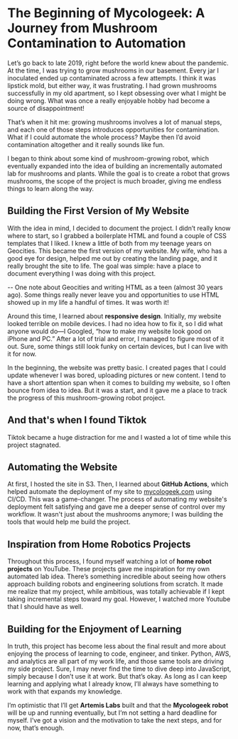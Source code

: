 # The Beginning of Mycologeek: A Journey from Mushroom Contamination to Automation

Let’s go back to late 2019, right before the world knew about the pandemic. At the time, I was trying to grow mushrooms in our basement. Every jar I inoculated ended up contaminated across a few attempts. I think it was lipstick mold, but either way, it was frustrating. I had grown mushrooms successfully in my old apartment, so I kept obsessing over what I might be doing wrong.  What was once a really enjoyable hobby had become a source of disappointment!

That’s when it hit me: growing mushrooms involves a lot of manual steps, and each one of those steps introduces opportunities for contamination. What if I could automate the whole process? Maybe then I’d avoid contamination altogether and it really sounds like fun. 

I began to think about some kind of mushroom-growing robot, which eventually expanded into the idea of building an incrementally automated lab for mushrooms and plants. While the goal is to create a robot that grows mushrooms, the scope of the project is much broader, giving me endless things to learn along the way.

## Building the First Version of My Website

With the idea in mind, I decided to document the project. I didn’t really know where to start, so I grabbed a boilerplate HTML and found a couple of CSS templates that I liked. I knew a little of both from my teenage years on Geocities.  This became the first version of my website. My wife, who has a good eye for design, helped me out by creating the landing page, and it really brought the site to life. The goal was simple: have a place to document everything I was doing with this project.

-- One note about Geocities and writing HTML as a teen (almost 30 years ago).  Some things really never leave you and opportunities to use HTML showed up in my life a handful of times.  It was worth it!

Around this time, I learned about **responsive design**. Initially, my website looked terrible on mobile devices. I had no idea how to fix it, so I did what anyone would do—I Googled, “how to make my website look good on iPhone and PC.” After a lot of trial and error, I managed to figure most of it out. Sure, some things still look funky on certain devices, but I can live with it for now.

In the beginning, the website was pretty basic. I created pages that I could update whenever I was bored, uploading pictures or new content. I tend to have a short attention span when it comes to building my website, so I often bounce from idea to idea. But it was a start, and it gave me a place to track the progress of this mushroom-growing robot project.

## And that's when I found Tiktok

Tiktok became a huge distraction for me and I wasted a lot of time while this project stagnated.

## Automating the Website

At first, I hosted the site in S3. Then, I learned about **GitHub Actions**, which helped automate the deployment of my site to [mycologeek.com](http://mycologeek.com) using CI/CD. This was a game-changer. The process of automating my website's deployment felt satisfying and gave me a deeper sense of control over my workflow. It wasn't just about the mushrooms anymore; I was building the tools that would help me build the project.

## Inspiration from Home Robotics Projects

Throughout this process, I found myself watching a lot of **home robot projects** on YouTube. These projects gave me inspiration for my own automated lab idea. There’s something incredible about seeing how others approach building robots and engineering solutions from scratch. It made me realize that my project, while ambitious, was totally achievable if I kept taking incremental steps toward my goal.  However, I watched more Youtube that I should have as well.

## Building for the Enjoyment of Learning

In truth, this project has become less about the final result and more about enjoying the process of learning to code, engineer, and tinker. Python, AWS, and analytics are all part of my work life, and those same tools are driving my side project. Sure, I may never find the time to dive deep into JavaScript, simply because I don’t use it at work. But that’s okay. As long as I can keep learning and applying what I already know, I’ll always have something to work with that expands my knowledge.

I’m optimistic that I’ll get **Artemis Labs** built and that the **Mycologeek robot** will be up and running eventually, but I’m not setting a hard deadline for myself. I’ve got a vision and the motivation to take the next steps, and for now, that’s enough.
